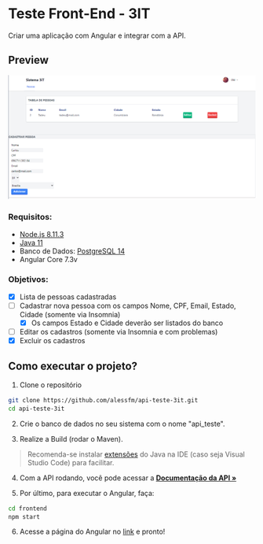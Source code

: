 # Teste Front-End - 3IT
Criar uma aplicação com Angular e integrar com a API.

## Preview

<img src="print.png" alt="Preview do Projeto">

### Requisitos: 
- [Node.js 8.11.3](https://nodejs.org/)
- [Java 11](https://www.oracle.com/br/java/technologies/javase/jdk11-archive-downloads.html)
- Banco de Dados: [PostgreSQL 14](https://www.postgresql.org/download/)
- Angular Core 7.3v

### Objetivos:

- [x] Lista de pessoas cadastradas
- [ ] Cadastrar nova pessoa com os campos Nome, CPF, Email, Estado, Cidade (somente via Insomnia)
  - [x] Os campos Estado e Cidade deverão ser listados do banco
- [ ] Editar os cadastros (somente via Insomnia e com problemas)
- [x] Excluir os cadastros

## Como executar o projeto?

1. Clone o repositório
```bash
git clone https://github.com/alessfm/api-teste-3it.git
cd api-teste-3it
```

2. Crie o banco de dados no seu sistema com o nome "api_teste".

3. Realize a Build (rodar o Maven).

> Recomenda-se instalar [extensões](https://marketplace.visualstudio.com/items?itemName=vscjava.vscode-java-pack) do Java na IDE (caso seja Visual Studio Code) para facilitar.

4. Com a API rodando, você pode acessar a
<a href="http://localhost:8080/swagger-ui/index.html"><strong>Documentação da API »</strong></a>

5. Por último, para executar o Angular, faça:
```bash
cd frontend
npm start
```

6. Acesse a página do Angular no [link](http://localhost:4200/) e pronto!